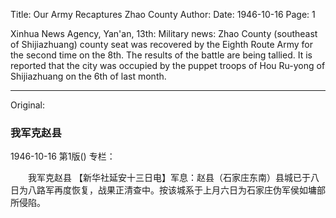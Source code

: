 Title: Our Army Recaptures Zhao County
Author:
Date: 1946-10-16
Page: 1

Xinhua News Agency, Yan'an, 13th: Military news: Zhao County (southeast of Shijiazhuang) county seat was recovered by the Eighth Route Army for the second time on the 8th. The results of the battle are being tallied. It is reported that the city was occupied by the puppet troops of Hou Ru-yong of Shijiazhuang on the 6th of last month.



<hr /> 

Original: 


### 我军克赵县

1946-10-16
第1版()
专栏：

　　我军克赵县
    【新华社延安十三日电】军息：赵县（石家庄东南）县城已于八日为八路军再度恢复，战果正清查中。按该城系于上月六日为石家庄伪军侯如墉部所侵陷。
